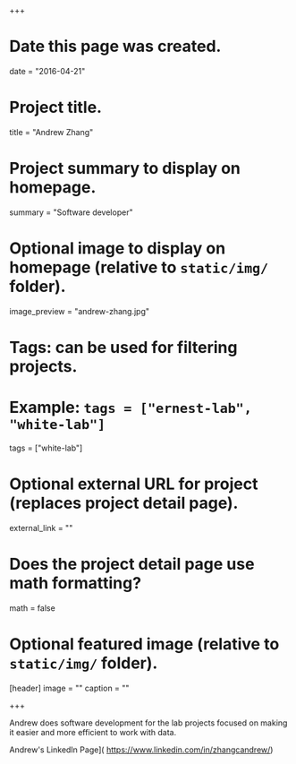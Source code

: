+++
# Date this page was created.
date = "2016-04-21"

# Project title.
title = "Andrew Zhang"

# Project summary to display on homepage.
summary = "Software developer"

# Optional image to display on homepage (relative to `static/img/` folder).
image_preview = "andrew-zhang.jpg"

# Tags: can be used for filtering projects.
# Example: `tags = ["ernest-lab", "white-lab"]`
tags = ["white-lab"]

# Optional external URL for project (replaces project detail page).
external_link = ""

# Does the project detail page use math formatting?
math = false

# Optional featured image (relative to `static/img/` folder).
[header]
image = ""
caption = ""

+++

Andrew does software development for the lab projects focused on making it easier and more efficient to work with data. 

Andrew's LinkedIn Page]( https://www.linkedin.com/in/zhangcandrew/)